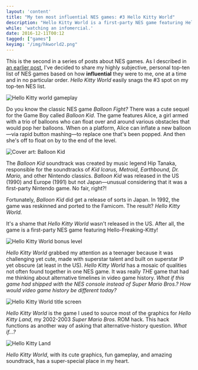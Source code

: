 ```yaml
---
layout: 'content'
title: "My ten most influential NES games: #3 Hello Kitty World"
description: "Hello Kitty World is a first-party NES game featuring Hello-Freaking-Kitty! "
while: 'watching an infomercial.'
date: 2016-12-11T00:12
tagged: ["games"]
keyimg: "/img/hkworld2.png"
---
```


This is the second in a series of posts about NES games. As I described in [an earlier post](/my-ten-most-influential-nes-games-4-pinball), I've decided to share my highly subjective, personal top-ten list of NES games based on how **influential** they were to me, one at a time and in no particular order. *Hello Kitty World* easily snags the #3 spot on my top-ten NES list. 

![Hello Kitty world gameplay](/img/hkworld2.png)

Do you know the classic NES game *Balloon Fight?* There was a cute sequel for the Game Boy called *Balloon Kid*. The game features Alice, a girl armed with a trio of balloons who can float over and around various obstacles that would pop her balloons. When on a platform, Alice can inflate a new balloon&mdash;via rapid button mashing&mdash;to replace one that's been popped. And then she's off to float on by to the end of the level.

![Cover art: Balloon Kid](/img/balloonkid.png)

The *Balloon Kid* soundtrack was created by music legend Hip Tanaka, responsible for the soundtracks of *Kid Icarus, Metroid, Earthbound, Dr. Mario,* and other Nintendo classics. *Balloon Kid* was released in the US (1990) and Europe (1991) but not Japan&mdash;unusual considering that it was a first-party Nintendo game. No fair, right?!

Fortunately, *Balloon Kid* did get a release of sorts in Japan. In 1992, the game was reskinned and ported to the Famicom. The result? *Hello Kitty World.*

It's a shame that *Hello Kitty World* wasn't released in the US. After all, the game is a first-party NES game featuring Hello-Freaking-Kitty! 

![Hello Kitty World bonus level](/img/hkworld.png)

*Hello Kitty World* grabbed my attention as a teenager because it was challenging yet cute, made with superstar talent and built on superstar IP yet obscure (at least in the US). *Hello Kitty World* has a mosaic of qualities not often found together in one NES game. It was really *THE* game that had me thinking about alternative timelines in video game history. *What if this game had shipped with the NES console instead of Super Mario Bros.? How would video game history be different today?*

![Hello Kitty World title screen](/img/hkworld3.png)

*Hello Kitty World* is the game I used to source most of the graphics for *Hello Kitty Land,* my 2002-2003 *Super Mario Bros.* ROM hack. This hack functions as another way of asking that alternative-history question. *What if...?*

![Hello Kitty Land](http://25.media.tumblr.com/tumblr_m6gqlsdjMZ1qbw5o0o1_500.gif)

*Hello Kitty World*, with its cute graphics, fun gameplay, and amazing soundtrack, has a super-special place in my heart. 